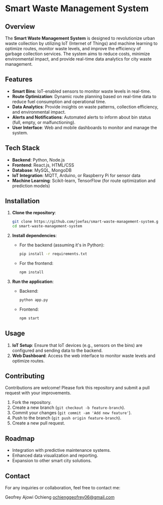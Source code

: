 # Smart Waste Management System

## Overview

The **Smart Waste Management System** is designed to revolutionize urban waste collection by utilizing IoT (Internet of Things) and machine learning to optimize routes, monitor waste levels, and improve the efficiency of garbage collection services. The system aims to reduce costs, minimize environmental impact, and provide real-time data analytics for city waste management.

## Features

- **Smart Bins**: IoT-enabled sensors to monitor waste levels in real-time.
- **Route Optimization**: Dynamic route planning based on real-time data to reduce fuel consumption and operational time.
- **Data Analytics**: Provide insights on waste patterns, collection efficiency, and environmental impact.
- **Alerts and Notifications**: Automated alerts to inform about bin status (full, empty, or malfunctioning).
- **User Interface**: Web and mobile dashboards to monitor and manage the system.

## Tech Stack

- **Backend**: Python, Node.js
- **Frontend**: React.js, HTML/CSS
- **Database**: MySQL, MongoDB
- **IoT Integration**: MQTT, Arduino, or Raspberry Pi for sensor data
- **Machine Learning**: Scikit-learn, TensorFlow (for route optimization and prediction models)

## Installation

1. **Clone the repository**:
    ```bash
    git clone https://github.com/joefas/smart-waste-management-system.git
    cd smart-waste-management-system
    ```

2. **Install dependencies**:
    - For the backend (assuming it's in Python):
      ```bash
      pip install -r requirements.txt
      ```

    - For the frontend:
      ```bash
      npm install
      ```

3. **Run the application**:
    - Backend:
      ```bash
      python app.py
      ```

    - Frontend:
      ```bash
      npm start
      ```

## Usage

1. **IoT Setup**: Ensure that IoT devices (e.g., sensors on the bins) are configured and sending data to the backend.
2. **Web Dashboard**: Access the web interface to monitor waste levels and optimize routes.

## Contributing

Contributions are welcome! Please fork this repository and submit a pull request with your improvements.

1. Fork the repository.
2. Create a new branch (`git checkout -b feature-branch`).
3. Commit your changes (`git commit -am 'Add new feature'`).
4. Push to the branch (`git push origin feature-branch`).
5. Create a new pull request.

## Roadmap

- Integration with predictive maintenance systems.
- Enhanced data visualization and reporting.
- Expansion to other smart city solutions.

## Contact

For any inquiries or collaboration, feel free to contact me:

Geofrey Ajowi Ochieng 
ochienggeofrey06@gmail.com


